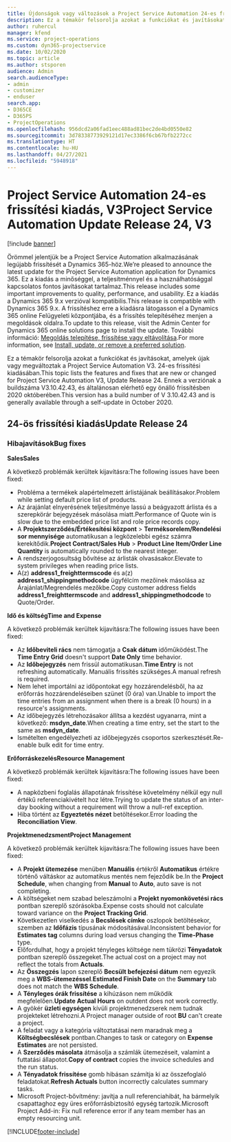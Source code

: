 ```yaml
---
title: Újdonságok vagy változások a Project Service Automation 24-es frissítési kiadásának V3 változatában
description: Ez a témakör felsorolja azokat a funkciókat és javításokat, amelyek elérhetők a Project Service Automation V3. 24-os frissítési kiadásában.
author: ruhercul
manager: kfend
ms.service: project-operations
ms.custom: dyn365-projectservice
ms.date: 10/02/2020
ms.topic: article
ms.author: stsporen
audience: Admin
search.audienceType:
- admin
- customizer
- enduser
search.app:
- D365CE
- D365PS
- ProjectOperations
ms.openlocfilehash: 956dcd2a06fad1eec488ad81bec2de4bd0550e82
ms.sourcegitcommit: 3d78338773929121d17ec3386f6cb67bfb2272cc
ms.translationtype: HT
ms.contentlocale: hu-HU
ms.lasthandoff: 04/27/2021
ms.locfileid: "5948918"
---
```

# <a name="project-service-automation-update-release-24-v3"></a><span data-ttu-id="94db1-103">Project Service Automation 24-es frissítési kiadás, V3</span><span class="sxs-lookup"><span data-stu-id="94db1-103">Project Service Automation Update Release 24, V3</span></span>

[!include [banner](../includes/psa-now-project-operations.md)]

<span data-ttu-id="94db1-104">Örömmel jelentjük be a Project Service Automation alkalmazásának legújabb frissítését a Dynamics 365-höz.</span><span class="sxs-lookup"><span data-stu-id="94db1-104">We’re pleased to announce the latest update for the Project Service Automation application for Dynamics 365.</span></span> <span data-ttu-id="94db1-105">Ez a kiadás a minőséggel, a teljesítménnyel és a használhatósággal kapcsolatos fontos javításokat tartalmaz.</span><span class="sxs-lookup"><span data-stu-id="94db1-105">This release includes some important improvements to quality, performance, and usability.</span></span> <span data-ttu-id="94db1-106">Ez a kiadás a Dynamics 365 9.x verzióval kompatibilis.</span><span class="sxs-lookup"><span data-stu-id="94db1-106">This release is compatible with Dynamics 365 9.x.</span></span> <span data-ttu-id="94db1-107">A frissítéshez erre a kiadásra látogasson el a Dynamics 365 online Felügyeleti központjába, és a frissítés telepítéséhez menjen a megoldások oldalra.</span><span class="sxs-lookup"><span data-stu-id="94db1-107">To update to this release, visit the Admin Center for Dynamics 365 online solutions page to install the update.</span></span> <span data-ttu-id="94db1-108">További információ: [Megoldás telepítése, frissítése vagy eltávolítása](/power-platform/admin/install-remove-preferred-solution).</span><span class="sxs-lookup"><span data-stu-id="94db1-108">For more information, see [Install, update, or remove a preferred solution](/power-platform/admin/install-remove-preferred-solution).</span></span>

<span data-ttu-id="94db1-109">Ez a témakör felsorolja azokat a funkciókat és javításokat, amelyek újak vagy megváltoztak a Project Service Automation V3. 24-es frissítési kiadásában.</span><span class="sxs-lookup"><span data-stu-id="94db1-109">This topic lists the features and fixes that are new or changed for Project Service Automation V3, Update Release 24.</span></span> <span data-ttu-id="94db1-110">Ennek a verziónak a buildszáma V3.10.42.43, és általánosan elérhető egy önálló frissítésben 2020 októberében.</span><span class="sxs-lookup"><span data-stu-id="94db1-110">This version has a build number of V 3.10.42.43 and is generally available through a self-update in October 2020.</span></span>

## <a name="update-release-24"></a><span data-ttu-id="94db1-111">24-ös frissítési kiadás</span><span class="sxs-lookup"><span data-stu-id="94db1-111">Update Release 24</span></span>

### <a name="bug-fixes"></a><span data-ttu-id="94db1-112">Hibajavítások</span><span class="sxs-lookup"><span data-stu-id="94db1-112">Bug fixes</span></span>

<span data-ttu-id="94db1-113">**Sales**</span><span class="sxs-lookup"><span data-stu-id="94db1-113">**Sales**</span></span>

<span data-ttu-id="94db1-114">A következő problémák kerültek kijavításra:</span><span class="sxs-lookup"><span data-stu-id="94db1-114">The following issues have been fixed:</span></span>

- <span data-ttu-id="94db1-115">Probléma a termékek alapértelmezett árlistájának beállításakor.</span><span class="sxs-lookup"><span data-stu-id="94db1-115">Problem while setting default price list of products.</span></span>
- <span data-ttu-id="94db1-116">Az árajánlat elnyerésének teljesítménye lassú a beágyazott árlista és a szerepkörár bejegyzések másolása miatt.</span><span class="sxs-lookup"><span data-stu-id="94db1-116">Performance of Quote win is slow due to the embedded price list and role price records copy.</span></span>
- <span data-ttu-id="94db1-117">A **Projektszerződés/Értékesítési központ** > **Terméksorelem/Rendelési sor mennyisége** automatikusan a legközelebbi egész számra kerekítődik.</span><span class="sxs-lookup"><span data-stu-id="94db1-117">**Project Contract/Sales Hub** > **Product Line Item/Order Line Quantity** is automatically rounded to the nearest integer.</span></span>
- <span data-ttu-id="94db1-118">A rendszerjogosultság bővítése az árlisták olvasásakor.</span><span class="sxs-lookup"><span data-stu-id="94db1-118">Elevate to system privileges when reading price lists.</span></span>
- <span data-ttu-id="94db1-119">A(z) **address1_freighttermscode** és a(z) **address1_shippingmethodcode** ügyfélcím mezőinek másolása az Árajánlat/Megrendelés mezőkbe.</span><span class="sxs-lookup"><span data-stu-id="94db1-119">Copy customer address fields **address1_freighttermscode** and **address1_shippingmethodcode** to Quote/Order.</span></span> 


<span data-ttu-id="94db1-120">**Idő és költség**</span><span class="sxs-lookup"><span data-stu-id="94db1-120">**Time and Expense**</span></span>

<span data-ttu-id="94db1-121">A következő problémák kerültek kijavításra:</span><span class="sxs-lookup"><span data-stu-id="94db1-121">The following issues have been fixed:</span></span>

- <span data-ttu-id="94db1-122">Az **Időbeviteli rács** nem támogatja a **Csak dátum** időműködést.</span><span class="sxs-lookup"><span data-stu-id="94db1-122">The **Time Entry Grid** doesn't support **Date Only** time behavior.</span></span>
- <span data-ttu-id="94db1-123">Az **Időbejegyzés** nem frissül automatikusan.</span><span class="sxs-lookup"><span data-stu-id="94db1-123">**Time Entry** is not refreshing automatically.</span></span> <span data-ttu-id="94db1-124">Manuális frissítés szükséges.</span><span class="sxs-lookup"><span data-stu-id="94db1-124">A manual refresh is required.</span></span>
- <span data-ttu-id="94db1-125">Nem lehet importálni az időpontokat egy hozzárendelésből, ha az erőforrás hozzárendeléseiben szünet (0 óra) van.</span><span class="sxs-lookup"><span data-stu-id="94db1-125">Unable to import the time entries from an assignment when there is a break (0 hours) in a resource's assignments.</span></span>
- <span data-ttu-id="94db1-126">Az időbejegyzés létrehozásakor állítsa a kezdést ugyanarra, mint a következő: **msdyn_date**.</span><span class="sxs-lookup"><span data-stu-id="94db1-126">When creating a time entry, set the start to the same as **msdyn_date**.</span></span>
- <span data-ttu-id="94db1-127">Ismételten engedélyezheti az időbejegyzés csoportos szerkesztését.</span><span class="sxs-lookup"><span data-stu-id="94db1-127">Re-enable bulk edit for time entry.</span></span>

<span data-ttu-id="94db1-128">**Erőforráskezelés**</span><span class="sxs-lookup"><span data-stu-id="94db1-128">**Resource Management**</span></span>

<span data-ttu-id="94db1-129">A következő problémák kerültek kijavításra:</span><span class="sxs-lookup"><span data-stu-id="94db1-129">The following issues have been fixed:</span></span>

- <span data-ttu-id="94db1-130">A napközbeni foglalás állapotának frissítése követelmény nélkül egy null értékű referenciakivételt hoz létre.</span><span class="sxs-lookup"><span data-stu-id="94db1-130">Trying to update the status of an inter-day booking without a requirement will throw a null-ref exception.</span></span>
- <span data-ttu-id="94db1-131">Hiba történt az **Egyeztetés nézet** betöltésekor.</span><span class="sxs-lookup"><span data-stu-id="94db1-131">Error loading the **Reconciliation View**.</span></span>


<span data-ttu-id="94db1-132">**Projektmenedzsment**</span><span class="sxs-lookup"><span data-stu-id="94db1-132">**Project Management**</span></span>

<span data-ttu-id="94db1-133">A következő problémák kerültek kijavításra:</span><span class="sxs-lookup"><span data-stu-id="94db1-133">The following issues have been fixed:</span></span>

- <span data-ttu-id="94db1-134">A **Projekt ütemezése** menüben **Manuális** értékről **Automatikus** értékre történő váltáskor az automatikus mentés nem fejeződik be.</span><span class="sxs-lookup"><span data-stu-id="94db1-134">In the **Project Schedule**, when changing from **Manual** to **Auto**, auto save is not completing.</span></span>
- <span data-ttu-id="94db1-135">A költségeket nem szabad beleszámolni a **Projekt nyomonkövetési rács** pontban szereplő szórásokba.</span><span class="sxs-lookup"><span data-stu-id="94db1-135">Expense costs should not calculate toward variance on the **Project Tracking Grid**.</span></span>
- <span data-ttu-id="94db1-136">Következetlen viselkedés a **Becslések címke** oszlopok betöltésekor, szemben az **Időfázis** típusának módosításával.</span><span class="sxs-lookup"><span data-stu-id="94db1-136">Inconsistent behavior for **Estimates tag** columns during load versus changing the **Time-Phase** type.</span></span>
- <span data-ttu-id="94db1-137">Előfordulhat, hogy a projekt tényleges költsége nem tükrözi **Tényadatok** pontban szereplő összegeket.</span><span class="sxs-lookup"><span data-stu-id="94db1-137">The actual cost on a project may not reflect the totals from **Actuals**.</span></span>
- <span data-ttu-id="94db1-138">Az **Összegzés** lapon szereplő **Becsült befejezési dátum** nem egyezik meg a **WBS-ütemezéssel**.</span><span class="sxs-lookup"><span data-stu-id="94db1-138">**Estimated Finish Date** on the **Summary** tab does not match the **WBS Schedule**.</span></span>
- <span data-ttu-id="94db1-139">A **Tényleges órák frissítése** a kihúzáson nem működik megfelelően.</span><span class="sxs-lookup"><span data-stu-id="94db1-139">**Update Actual Hours** on outdent does not work correctly.</span></span>
- <span data-ttu-id="94db1-140">A gyökér **üzleti egységen** kívüli projektmenedzserek nem tudnak projekteket létrehozni.</span><span class="sxs-lookup"><span data-stu-id="94db1-140">A Project manager outside of root **BU** can't create a project.</span></span>
- <span data-ttu-id="94db1-141">A feladat vagy a kategória változtatásai nem maradnak meg a **Költségbecslések** pontban.</span><span class="sxs-lookup"><span data-stu-id="94db1-141">Changes to task or category on **Expense Estimates** are not persisted.</span></span>
- <span data-ttu-id="94db1-142">A **Szerződés másolata** átmásolja a számlák ütemezéseit, valamint a futtatási állapotot.</span><span class="sxs-lookup"><span data-stu-id="94db1-142">**Copy of contract** copies the invoice schedules and the run status.</span></span>
- <span data-ttu-id="94db1-143">A **Tényadatok frissítése** gomb hibásan számítja ki az összefoglaló feladatokat.</span><span class="sxs-lookup"><span data-stu-id="94db1-143">**Refresh Actuals** button incorrectly calculates summary tasks.</span></span>
- <span data-ttu-id="94db1-144">Microsoft Project-bővítmény: javítja a null referenciahibát, ha bármelyik csapattaghoz egy üres erőforrásbiztosító egység tartozik.</span><span class="sxs-lookup"><span data-stu-id="94db1-144">Microsoft Project Add-in: Fix null reference error if any team member has an empty resourcing unit.</span></span>



[!INCLUDE[footer-include](../includes/footer-banner.md)]